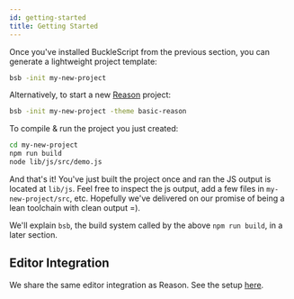 ```yaml
---
id: getting-started
title: Getting Started
---
```


Once you've installed BuckleScript from the previous section, you can generate a lightweight project template:

```sh
bsb -init my-new-project
```

Alternatively, to start a new [Reason](https://reasonml.github.io) project:

```sh
bsb -init my-new-project -theme basic-reason
```

To compile & run the project you just created:

```sh
cd my-new-project
npm run build
node lib/js/src/demo.js
```

And that's it! You've just built the project once and ran the JS output is located at `lib/js`. Feel free to inspect the js output, add a few files in `my-new-project/src`, etc. Hopefully we've delivered on our promise of being a lean toolchain with clean output =).

We'll explain `bsb`, the build system called by the above `npm run build`, in a later section.

## Editor Integration

We share the same editor integration as Reason. See the setup [here](https://reasonml.github.io/guide/editor-tools/global-installation).
